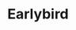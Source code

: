 ---
layout: firm_page
title: "Earlybird"
id: "earlybird.com"
permalink: "/earlybirdearlybird.com/"
website: "https://earlybird.com"
offices: "Berlin (Germany), London (United Kingdom), Munich (Germany), Paris (France)"
investment_stages: "Pre-Seed, Seed, Series A"
portfolio_companies: "UiPath, Aleph Alpha, N26, Upvest, smava, Marvel Fusion, Hive Technologies, abaxx technology ag, aiperia, aiven, aleph-alpha2, alokai (formerly vue storefront), anari, apsiyon, b-nalyze, b2x gmbh, bigchaindb, bridgeco, briefcase, carpooling.com, cartodb inc, ceartas dmca ltd, celus, cerbos, certivity, codasip, colibri"
portfolio_link: "https://earlybird.com/companies"
investment_markets: "Fintech, AI, Emerging Tech"
founded_year: "1997"
description: "Earlybird is a venture capital firm supporting European tech innovators. They provide financial resources, strategic guidance, and network access from pre-seed to Series A stages. Their focus is on emerging technologies."
linkedin: "https://www.linkedin.com/company/earlybird-venture-capital"
twitter: ""
instagram: "https://www.instagram.com/earlybirdvc/?hl=en"
team_page: "https://earlybird.com/team"
investor_type: "Venture Capital"
crunchbase: ""
pitchbook: ""

# SEO Optimization
meta_title: "Earlybird - VC Firm - projectstartups.com"
meta_description: "Earlybird, Earlybird is a venture capital firm supporting European tech innovators. They provide financial resources, strategic guidance, and network access from..."
meta_keywords: "Earlybird, Fintech, AI, Emerging Tech, VC firm, venture capital, startup investor, projectstartups.com"
canonical_url: "https://vc.projectstartups.com/earlybirdearlybird.com/"
---